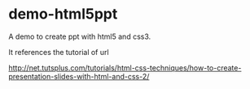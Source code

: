 demo-html5ppt
=============

A demo to create ppt with html5 and css3.

It references the tutorial of url 

http://net.tutsplus.com/tutorials/html-css-techniques/how-to-create-presentation-slides-with-html-and-css-2/
